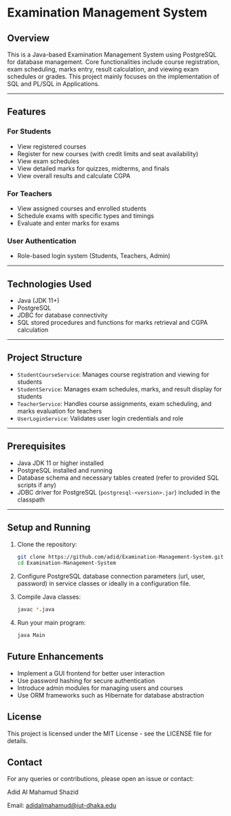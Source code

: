 # Examination Management System

## Overview
This is a Java-based Examination Management System using PostgreSQL for database management. Core functionalities include course registration, exam scheduling, marks entry, result calculation, and viewing exam schedules or grades. This project mainly focuses on the implementation of SQL and PL/SQL in Applications.

---

## Features

### For Students
- View registered courses
- Register for new courses (with credit limits and seat availability)
- View exam schedules
- View detailed marks for quizzes, midterms, and finals
- View overall results and calculate CGPA

### For Teachers
- View assigned courses and enrolled students
- Schedule exams with specific types and timings
- Evaluate and enter marks for exams

### User Authentication
- Role-based login system (Students, Teachers, Admin)

---

## Technologies Used

- Java (JDK 11+)
- PostgreSQL
- JDBC for database connectivity
- SQL stored procedures and functions for marks retrieval and CGPA calculation

---

## Project Structure

- `StudentCourseService`: Manages course registration and viewing for students
- `StudentService`: Manages exam schedules, marks, and result display for students
- `TeacherService`: Handles course assignments, exam scheduling, and marks evaluation for teachers
- `UserLoginService`: Validates user login credentials and role

---

## Prerequisites

- Java JDK 11 or higher installed
- PostgreSQL installed and running
- Database schema and necessary tables created (refer to provided SQL scripts if any)
- JDBC driver for PostgreSQL (`postgresql-<version>.jar`) included in the classpath

---

## Setup and Running

1. Clone the repository:
   ```bash
   git clone https://github.com/adid/Examination-Management-System.git
   cd Examination-Management-System
2. Configure PostgreSQL database connection parameters (url, user, password) in service classes or ideally in a configuration file.

3. Compile Java classes:
   ```bash
   javac *.java

4. Run your main program:
   ```bash
   java Main

## Future Enhancements
- Implement a GUI frontend for better user interaction
- Use password hashing for secure authentication
- Introduce admin modules for managing users and courses
- Use ORM frameworks such as Hibernate for database abstraction

## License
This project is licensed under the MIT License - see the LICENSE file for details.

## Contact
For any queries or contributions, please open an issue or contact:

Adid Al Mahamud Shazid

Email: adidalmahamud@iut-dhaka.edu

